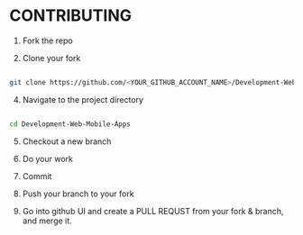 #  CONTRIBUTING

1. Fork the repo

  

2. Clone your fork

  

```sh

git clone https://github.com/<YOUR_GITHUB_ACCOUNT_NAME>/Development-Web-Mobile-Apps.git

```

  

4. Navigate to the project directory

  

```sh

cd Development-Web-Mobile-Apps

```
5. Checkout a new branch

6. Do your work

7. Commit

8. Push your branch to your fork

9. Go into github UI and create a PULL REQUST from your fork & branch, and merge it.
